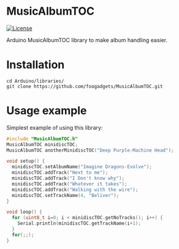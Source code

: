 # MusicAlbumTOC
[![License](https://img.shields.io/badge/License-GPLv3-blue.svg)](./LICENSE)

Arduino MusicAlbumTOC library to make album handling easier.

# Installation
```
cd Arduino/libraries/
git clone https://github.com/foogadgets/MusicAlbumTOC.git
```

# Usage example

Simplest example of using this library:

```c++
#include "MusicAlbumTOC.h"
MusicAlbumTOC minidiscTOC;
MusicAlbumTOC anotherMinidiscTOC("Deep Purple-Machine Head");

void setup() {
  minidiscTOC.setAlbumName("Imagine Dragons-Evolve");
  minidiscTOC.addTrack("Next to me");
  minidiscTOC.addTrack("I Don't know why");
  minidiscTOC.addTrack("Whatever it takes");
  minidiscTOC.addTrack("Walking with the wire");
  minidiscTOC.setTrackName(4, "Beliver");
}

void loop() {
  for (uint8_t i=0; i < minidiscTOC.getNoTracks(); i++) {
    Serial.println(minidiscTOC.getTrackName(i+1);
  }
  for(;;);
}
```
